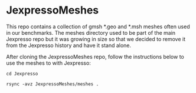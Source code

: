 # JexpressoMeshes

This repo contains a collection of gmsh *.geo and *.msh meshes often used in our benchmarks.
The meshes directory used to be part of the main Jexpresso repo but it was growing in size so that
we decided to remove it from the Jexpresso history and have it stand alone.

After cloning the JexpressoMeshes repo, follow the instructions below to use the meshes to with Jexpresso:

``cd Jexpresso``

``rsync -avz JexpressoMeshes/meshes .``
